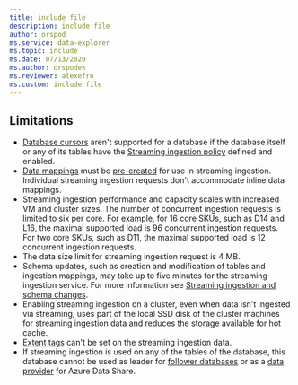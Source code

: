 ```yaml
---
title: include file
description: include file
author: orspod
ms.service: data-explorer
ms.topic: include
ms.date: 07/13/2020
ms.author: orspodek
ms.reviewer: alexefro
ms.custom: include file
---
```

## Limitations

* [Database cursors](../kusto/management/databasecursor.md) aren't supported for a database if the database itself or any of its tables have the [Streaming ingestion policy](../kusto/management/streamingingestionpolicy.md) defined and enabled.
* [Data mappings](../kusto/management/mappings.md) must be [pre-created](../kusto/management/create-ingestion-mapping-command.md) for use in streaming ingestion. Individual streaming ingestion requests don't accommodate inline data mappings.
* Streaming ingestion performance and capacity scales with increased VM and cluster sizes. The number of concurrent ingestion requests is limited to six per core. For example, for 16 core SKUs, such as D14 and L16, the maximal supported load is 96 concurrent ingestion requests. For two core SKUs, such as D11, the maximal supported load is 12 concurrent ingestion requests.
* The data size limit for streaming ingestion request is 4 MB.
* Schema updates, such as creation and modification of tables and ingestion mappings, may take up to five minutes for the streaming ingestion service. For more information see [Streaming ingestion and schema changes](../kusto/management/data-ingestion/streaming-ingestion-schema-changes.md).
* Enabling streaming ingestion on a cluster, even when data isn't ingested via streaming, uses part of the local SSD disk of the cluster machines for streaming ingestion data and reduces the storage available for hot cache.
* [Extent tags](../kusto/management/extents-overview.md#extent-tagging) can't be set on the streaming ingestion data.
* If streaming ingestion is used on any of the tables of the database, this database cannot be used as leader for [follower databases](../follower.md) or as a [data provider](../data-share.md#data-provider---share-data) for Azure Data Share.
